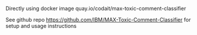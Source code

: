 Directly using docker image quay.io/codait/max-toxic-comment-classifier

See github repo https://github.com/IBM/MAX-Toxic-Comment-Classifier for setup
and usage instructions